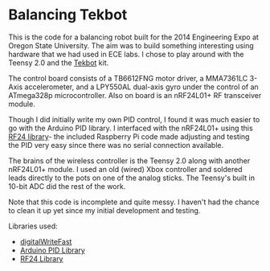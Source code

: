 Balancing Tekbot
================

This is the code for a balancing robot built for the 2014 Engineering Expo at 
Oregon State University. The aim was to build something interesting using 
hardware that we had used in ECE labs. I chose to play around with the
Teensy 2.0 and the [Tekbot](http://eecs.oregonstate.edu/education/courses/ece272/) kit.

The control board consists of a TB6612FNG motor driver, a MMA7361LC 3-Axis accelerometer,
and a LPY550AL dual-axis gyro under the control of an ATmega328p microcontroller. Also
on board is an nRF24L01+ RF transceiver module.

Though I did initially write my own PID control, I found it was much easier to go with the 
Arduino PID library. I interfaced with the nRF24L01+ using this
[RF24 library](https://github.com/stanleyseow)- the included Raspberry Pi code made adjusting
and testing the PID very easy since there was no serial connection available.

The brains of the wireless controller is the Teensy 2.0 along with another nRF24L01+ module.
I used an old (wired) Xbox controller and soldered leads directly to the pots on one of the
analog sticks. The Teensy's built in 10-bit ADC did the rest of the work.

Note that this code is incomplete and quite messy. I haven't had the chance to clean it up yet
since my initial development and testing.

Libraries used:
* [digitalWriteFast](https://code.google.com/p/digitalwritefast/)
* [Arduino PID Library](https://github.com/br3ttb/Arduino-PID-Library/)
* [RF24 Library](https://github.com/stanleyseow)
